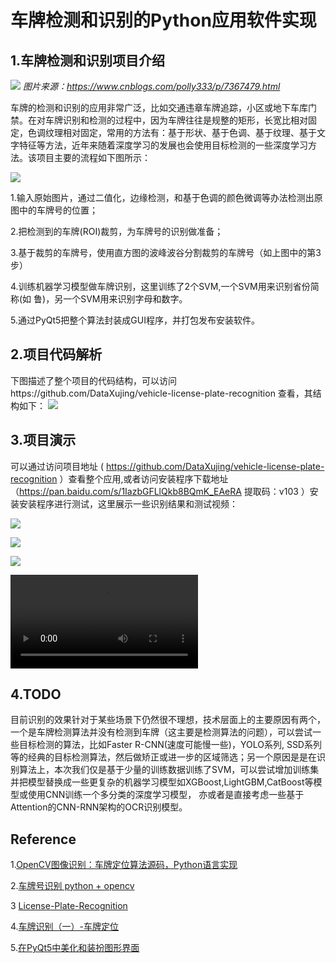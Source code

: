 # 车牌检测和识别的Python应用软件实现

## 1.车牌检测和识别项目介绍

![](./pic/p2.jpg)
*图片来源：https://www.cnblogs.com/polly333/p/7367479.html*

车牌的检测和识别的应用非常广泛，比如交通违章车牌追踪，小区或地下车库门禁。在对车牌识别和检测的过程中，因为车牌往往是规整的矩形，长宽比相对固定，色调纹理相对固定，常用的方法有：基于形状、基于色调、基于纹理、基于文字特征等方法，近年来随着深度学习的发展也会使用目标检测的一些深度学习方法。该项目主要的流程如下图所示：

![](./pic/p1.png)

1.输入原始图片，通过二值化，边缘检测，和基于色调的颜色微调等办法检测出原图中的车牌号的位置；

2.把检测到的车牌(ROI)裁剪，为车牌号的识别做准备；

3.基于裁剪的车牌号，使用直方图的波峰波谷分割裁剪的车牌号（如上图中的第3步）

4.训练机器学习模型做车牌识别，这里训练了2个SVM,一个SVM用来识别省份简称(如 鲁)，另一个SVM用来识别字母和数字。

5.通过PyQt5把整个算法封装成GUI程序，并打包发布安装软件。


## 2.项目代码解析
下图描述了整个项目的代码结构，可以访问https://github.com/DataXujing/vehicle-license-plate-recognition 查看，其结构如下：
![](./pic/file_struct.png)



## 3.项目演示

可以通过访问项目地址 ( https://github.com/DataXujing/vehicle-license-plate-recognition ）查看整个应用,或者访问安装程序下载地址 （https://pan.baidu.com/s/1IazbGFLlQkb8BQmK_EAeRA  提取码：v103 ）安装安装程序进行测试，这里展示一些识别结果和测试视频：

![](./pic/test1.png)

![](./pic/test2.png)

![](./pic/test3.png)


<video src="./pic/demo.mp4" controls="controls" ></video>


## 4.TODO

目前识别的效果针对于某些场景下仍然很不理想，技术层面上的主要原因有两个，一个是车牌检测算法并没有检测到车牌（这主要是检测算法的问题），可以尝试一些目标检测的算法，比如Faster R-CNN(速度可能慢一些)，YOLO系列, SSD系列等的经典的目标检测算法，然后做矫正或进一步的区域筛选；另一个原因是是在识别算法上，本次我们仅是基于少量的训练数据训练了SVM，可以尝试增加训练集并把模型替换成一些更复杂的机器学习模型如XGBoost,LightGBM,CatBoost等模型或使用CNN训练一个多分类的深度学习模型， 亦或者是直接考虑一些基于Attention的CNN-RNN架构的OCR识别模型。


## Reference

1.[OpenCV图像识别：车牌定位算法源码，Python语言实现](https://blog.csdn.net/sumkee911/article/details/79435983)

2.[车牌号识别 python + opencv](https://blog.csdn.net/wzh191920/article/details/79589506)

3 [License-Plate-Recognition](https://github.com/wzh191920/License-Plate-Recognition)

4.[车牌识别（一）-车牌定位](https://www.cnblogs.com/polly333/p/7367479.html)

5.[在PyQt5中美化和装扮图形界面](https://zmister.com/archives/477.html)
